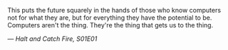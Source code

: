 
This puts the future squarely in the hands of those who know computers not for what they are,
but for everything they have the potential to be.
Computers aren't the thing. They're the thing that gets us to the thing.

*— Halt and Catch Fire, S01E01*
